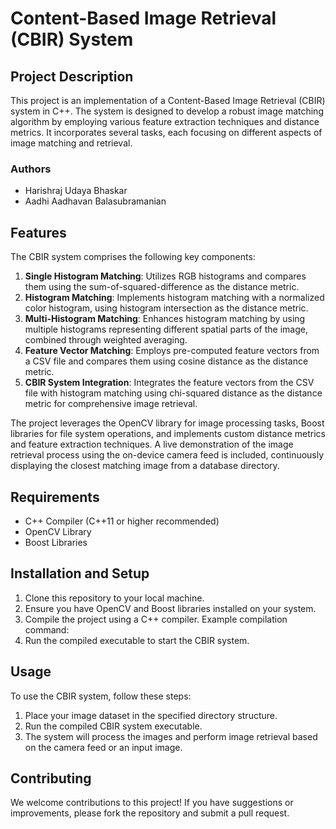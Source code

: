 
# Content-Based Image Retrieval (CBIR) System

## Project Description

This project is an implementation of a Content-Based Image Retrieval (CBIR) system in C++. The system is designed to develop a robust image matching algorithm by employing various feature extraction techniques and distance metrics. It incorporates several tasks, each focusing on different aspects of image matching and retrieval.

### Authors

- Harishraj Udaya Bhaskar
- Aadhi Aadhavan Balasubramanian 

## Features

The CBIR system comprises the following key components:

1. **Single Histogram Matching**: Utilizes RGB histograms and compares them using the sum-of-squared-difference as the distance metric.
2. **Histogram Matching**: Implements histogram matching with a normalized color histogram, using histogram intersection as the distance metric.
3. **Multi-Histogram Matching**: Enhances histogram matching by using multiple histograms representing different spatial parts of the image, combined through weighted averaging.
4. **Feature Vector Matching**: Employs pre-computed feature vectors from a CSV file and compares them using cosine distance as the distance metric.
5. **CBIR System Integration**: Integrates the feature vectors from the CSV file with histogram matching using chi-squared distance as the distance metric for comprehensive image retrieval.

The project leverages the OpenCV library for image processing tasks, Boost libraries for file system operations, and implements custom distance metrics and feature extraction techniques. A live demonstration of the image retrieval process using the on-device camera feed is included, continuously displaying the closest matching image from a database directory.

## Requirements

- C++ Compiler (C++11 or higher recommended)
- OpenCV Library
- Boost Libraries

## Installation and Setup

1. Clone this repository to your local machine.
2. Ensure you have OpenCV and Boost libraries installed on your system.
3. Compile the project using a C++ compiler. Example compilation command:
4. Run the compiled executable to start the CBIR system.

## Usage

To use the CBIR system, follow these steps:

1. Place your image dataset in the specified directory structure.
2. Run the compiled CBIR system executable.
3. The system will process the images and perform image retrieval based on the camera feed or an input image.

## Contributing

We welcome contributions to this project! If you have suggestions or improvements, please fork the repository and submit a pull request.
